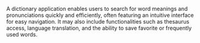 A dictionary application enables users to search for word meanings and pronunciations quickly and efficiently, often featuring an intuitive interface for easy navigation. It may also include functionalities such as thesaurus access, language translation, and the ability to save favorite or frequently used words.

